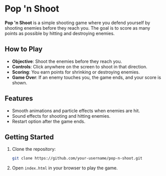 # Pop 'n Shoot

**Pop 'n Shoot** is a simple shooting game where you defend yourself by shooting enemies before they reach you. The goal is to score as many points as possible by hitting and destroying enemies.

## How to Play

- **Objective**: Shoot the enemies before they reach you.
- **Controls**: Click anywhere on the screen to shoot in that direction.
- **Scoring**: You earn points for shrinking or destroying enemies.
- **Game Over**: If an enemy touches you, the game ends, and your score is shown.

## Features

- Smooth animations and particle effects when enemies are hit.
- Sound effects for shooting and hitting enemies.
- Restart option after the game ends.

## Getting Started

1. Clone the repository:
   ```bash
   git clone https://github.com/your-username/pop-n-shoot.git
   ```
2. Open ```index.html``` in your browser to play the game.
